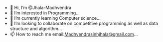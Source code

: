 - 👋 Hi, I’m @Jhala-Madhvendra
- 👀 I’m interested in Programming...
- 🌱 I’m currently learning Computer science...
- 💞️ I’m looking to collaborate on competitive programming as well as data structure and algorithm...
- 📫 How to reach me email:Madhvendrasinhjhala@gmail.com...

<!---
Jhala-Madhvendra/Jhala-Madhvendra is a ✨ special ✨ repository because its `README.md` (this file) appears on your GitHub profile.
You can click the Preview link to take a look at your changes.
--->
